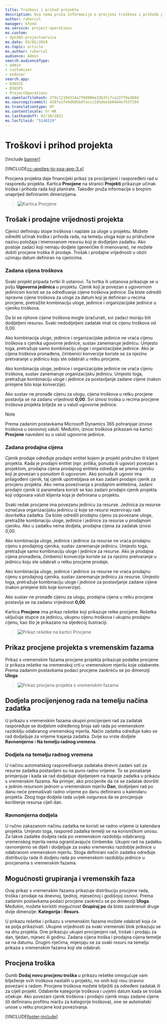 ```yaml
---
title: Troškovi i prihod projekta
description: Ova tema pruža informacije o procjeni troškova i prihoda projekta.
author: ruhercul
manager: kfend
ms.service: project-operations
ms.custom:
- dyn365-projectservice
ms.date: 03/01/2019
ms.topic: article
ms.author: ruhercul
audience: Admin
search.audienceType:
- admin
- customizer
- enduser
search.app:
- D365CE
- D365PS
- ProjectOperations
ms.openlocfilehash: 279c1119d334a7f60906e33b3fc7ca22ff9a360d
ms.sourcegitcommit: 418fa1fe9d605b8faccc2d5dee1b04b4e753f194
ms.translationtype: HT
ms.contentlocale: hr-HR
ms.lasthandoff: 02/10/2021
ms.locfileid: "5148319"
---
```

# <a name="project-costs-and-revenue"></a>Troškovi i prihod projekta

[!include [banner](../includes/psa-now-project-operations.md)]

[!INCLUDE[cc-applies-to-psa-app-3.x](../includes/cc-applies-to-psa-app-3x.md)]

Procjena projekta daje financijski prikaz za procijenjeni i raspoređeni rad u rasporedu projekta. Kartica **Procjene** na stranici **Projekti** prikazuje učinak troška i prihoda rada koji planirate. Također pruža informacije o brojnim unaprijed definiranim dimenzijama. 

> ![Kartica Procjene](media/project-5.png)

## <a name="cost-and-sales-values-of-the-project"></a>Trošak i prodajne vrijednosti projekta

Cjenici definiraju stope troškova i naplate za uloge u projektu. Možete odrediti učinak troška i prihoda rada, na temelju uloga koje su pridružene nazivu položaja i imenovanom resursu koji je dodijeljen zadatku. Ako postoje zadaci koji nemaju dodjele (generičke ili imenovane), ne možete dobiti procjene troška ili prodaje. Trošak i prodajne vrijednosti u obzir uzimaju datum definiran na cjenicima.

### <a name="default-cost-price"></a>Zadana cijena troškova  

Svaki projekt pripada tvrtki ili ustanovi. Ta tvrtka ili ustanova prikazuje se u polju **Ugovorna jedinica** u projektu. Cjenik koji je povezan s ugovornom jedinicom koristi se za određivanje cijene troškova jedinice. Da biste odredili ispravne cijene troškova za uloge za datum koji je definiran u recima procjene, pretražite kombinaciju uloge, jedinice i organizacijske jedinice u cjeniku troškova. 

Da bi se njihove cijene troškova mogle izračunati, svi zadaci moraju biti dodijeljeni resursu. Svaki nedodijeljeni zadatak imat će cijenu troškova od 0,00.

Ako kombinacija uloge, jedinice i organizacijske jedinice ne vraća cijenu troškova s cjenika ugovorne jedinice, sustav zanemaruje jedinicu. Umjesto toga, pretražuje samo kombinaciju uloge i organizacijske jedinice. Ako je cijena troškova pronađena, čimbenici konverzije koriste se za njezino pretvaranje u jedinicu koju ste odabrali u retku procjene.

Ako kombinacija uloge, jedinice i organizacijske jedinice ne vraća cijenu troškova, sustav zanemaruje organizacijsku jedinicu. Umjesto toga, pretražuje kombinaciju uloge i jedinice za postavljanje zadane cijene (nakon primjene bilo koje konverzije).

Ako sustav ne pronađe cijenu za ulogu, cijena troškova u retku procjene postavlja se na zadanu vrijednost **0,00**. Svi iznosi troška u recima procjene troškova projekta biilježe se u valuti ugovorne jedinice.

> [!NOTE]
> Prema zadanim postavkama Microsoft Dynamics 365 pohranjuje iznose troškova u osnovnoj valuti. Međutim, iznosi troškova prikazani na kartici **Procjene** navedeni su u valuti ugovorne jedinice.  

### <a name="default-sales-price"></a>Zadana prodajna cijena 

Cjenik prodaje određuje prodajni entitet kojem je projekt pridružen ili klijent projekta. Kada je prodajni entitet (npr. prilika, ponuda ili ugovor) povezan s projektom, prodajna cijena prodajnog entiteta određuje se prema cjeniku koji je povezan s ponudom ili ugovorom. Ako ponuda ili ugovor ima prilagođeni cjenik, taj cjenik upotrebljava se kao zadani prodajni cjenik za procjenu projekta. Ako nema povezivanja s prodajnim entitetima, zadani prodajni cjenik iz parametara koristi se kao zadani prodajni cjenik projekta koji odgovara valuti klijenta koja je definirana u projektu.

Svaki redak procjene ima povezanu jedinicu za resurse. Jedinica za resurse označava organizacijsku jedinicu iz koje se resursi rezerviraju radi dovršetka zadatka. Da biste odredili prodajnu cijenu za povezane uloge, pretražite kombinaciju uloge, jedinice i jedinice za resurse u prodajnom cjeniku. Ako u zadatku nema dodjela, prodajna cijena za zadatak iznosi 0,00.

Ako kombinacija uloge, jedinice i jedinice za resurse ne vraća prodajnu cijenu s prodajnog cjenika, sustav zanemaruje jedinicu. Umjesto toga, pretražuje samo kombinaciju uloge i jedinice za resurse. Ako je prodajna cijena pronađena, čimbenici konverzije koriste se za njezino pretvaranje u jedinicu koju ste odabrali u retku procjene prodaje. 

Ako kombinacija uloge, jedinice i jedinice za resurse ne vraća prodajnu cijenu s prodajnog cjenika, sustav zanemaruje jedinicu za resurse. Umjesto toga, pretražuje kombinaciju uloge i jedinice za postavljanje zadane cijene (nakon primjene bilo koje konverzije).

Ako sustav ne pronađe cijenu za ulogu, prodajna cijena u retku procjene postavlja se na zadanu vrijednost **0,00**.

Kartica **Procjene** ima prikaz rešetke koji prikazuje retke procjene. Rešetka uključuje stupce za jedinicu, ukupnu cijenu troškova i ukupnu prodajnu cijenu, kao što je prikazano na sljedećoj ilustraciji. 

> ![Prikaz rešetke na kartici Procjene](media/project-6.png)

## <a name="time-phased-view-of-project-estimates"></a>Prikaz procjene projekta s vremenskim fazama

Prikaz s vremenskim fazama procjene projekta prikazuje podatke procjene iz prikaza rešetke na vremenskoj crti u vremenskom mjerilu koje odaberete. Prema zadanim postavkama podaci procjene zaokreću se po dimenziji **Uloga**.

> ![Prikaz procjena projekta s vremenskim fazama](media/project-7.png)

## <a name="allocating-estimated-effort-based-on-the-task-mode"></a>Dodjela procijenjenog rada na temelju načina zadatka

U prikazu s vremenskim fazama ukupni procijenjeni rad za zadatak raspoređuje se dodjelom određenog broja sati rada po vremenskom razdoblju odabranog vremenskog mjerila. Način zadatka određuje kako se rad dodjeljuje za vrijeme trajanja zadatka. Dvije su vrste dodjele **Ravnomjerno** i **Na temelju radnog vremena**.

### <a name="work-hours-based-allocation"></a>Dodjela na temelju radnog vremena
 
U načinu automatskog raspoređivanja zadataka dnevni zadani sati za resurse zadatka postavljeni su na puno radno vrijeme. To se ponašanje primjenjuje i kada se rad dodjeljuje dijeljenjem na trajanje zadatka u prikazu s vremenskim fazama. Na primjer, ako procijenite da će se zadatak dovršiti s jednim resursom jednom u vremenskom mjerilu **Dan**, dodijeljeni rad po danu neće premašivati radno vrijeme po danu definirano u kalendaru projekta. Zbog toga dodjela rada uvijek osigurava da se procjenjuje korištenje resursa cijeli dan.

### <a name="even-allocation"></a>Ravnomjerna dodjela

U ručno zakazanom načinu zadatka ne koristi se radno vrijeme iz kalendara projekta. Umjesto toga, raspored zadatka temelji se na korisničkom unosu. Za takve zadatke dodjela rada po vremenskom razdoblju odabranog vremenskog mjerila nema ograničavajuće čimbenike. Ukupni rad na zadatku ravnomjerno se dijeli i dodjeljuje za svako vremensko razdoblje jedinice u odabranom vremenskom mjerilu. Stoga definirani način zadatka određuje distribuciju rada ili dodjelu rada po vremenskom razdoblju jedinice u procjenama s vremenskim fazama.

## <a name="grouping-and-time-phasing-options"></a>Mogućnosti grupiranja i vremenskih faza

Ovaj prikaz s vremenskim fazama prikazuje distribuciju procjene rada, troška i prodaje na dnevnoj, tjednoj, mjesečnoj i godišnjoj osnovi. Prema zadanim postavkama podaci procjene zaokreću se po dimenziji **Uloga**. Međutim, možete koristiti mogućnost **Grupiraj po** da biste zaokrenuli druge dvije dimenzije: **Kategorija** i **Resurs**.

U prikazu rešetke i prikazu s vremenskim fazama možete odabrati koja će se polja prikazivati. Ukupne vrijednosti za svaki vremenski blok prikazuju se na dnu projekta. One prikazuju ukupni procijenjeni rad, trošak i prodaju za dan, tjedan, mjesec ili godinu. Zadana cijena troška i prodajna cijena temelje se na datumu. Drugim riječima, mijenjaju se za svaki resurs na temelju prikaza s vremenskim fazama koji ste odabrali.

## <a name="expense-estimates"></a>Procjena troška

Gumb **Dodaj novu procjenu troška** u prikazu rešetke omogućuje vam bilježenje svih troškova nastalih u projektu, no onih koji nisu izravno povezani s radom. Procjene troškova možete bilježiti za određeni zadatak ili za cijeli projekt. Odaberite kategorije troškova i uvjetni datum kada se trošak očekuje. Ako povezani cjenik troškova i prodajni cjenik imaju zadane cijene (ili definiranu profitnu maržu za kategorije troškova), one se automatski unose u retku procjene kod povezivanja.


[!INCLUDE[footer-include](../includes/footer-banner.md)]